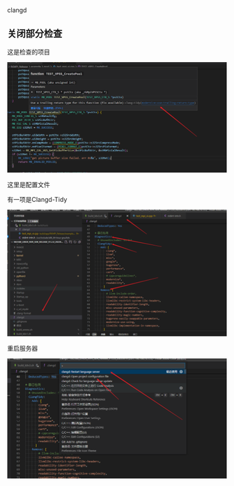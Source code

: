 clangd

## 关闭部分检查

这是检查的项目

![image-20230619153712040](image/clangd.assets/image-20230619153712040.png)

这里是配置文件

有一项是Clangd-Tidy

![image-20230619153851942](image/clangd.assets/image-20230619153851942.png)

重启服务器

![image-20230619153917597](image/clangd.assets/image-20230619153917597.png)